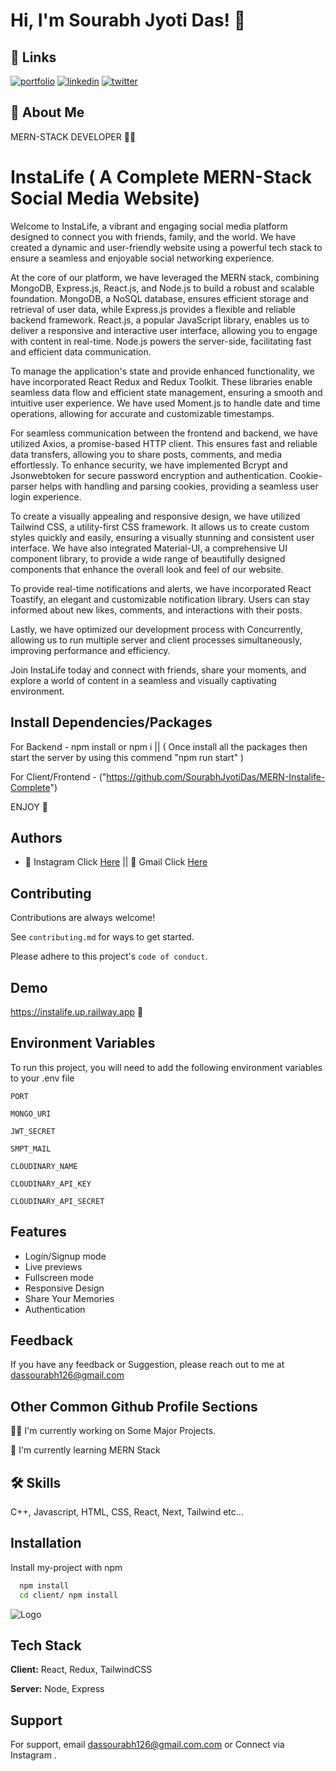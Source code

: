 
# Hi, I'm Sourabh Jyoti Das! 👋


## 🔗 Links
[![portfolio](https://img.shields.io/badge/my_portfolio-000?style=for-the-badge&logo=ko-fi&logoColor=white)](https://katherineoelsner.com/)
[![linkedin](https://img.shields.io/badge/linkedin-0A66C2?style=for-the-badge&logo=linkedin&logoColor=white)](https://www.linkedin.com/in/sourabh-jyoti-das-5a4aa926a)
[![twitter](https://img.shields.io/badge/twitter-1DA1F2?style=for-the-badge&logo=twitter&logoColor=white)](https://www.instagram.com/sourabh_jyoti_das/)


## 🚀 About Me
 MERN-STACK DEVELOPER 👨‍💻


# InstaLife ( A Complete MERN-Stack Social Media Website)

Welcome to InstaLife, a vibrant and engaging social media platform designed to connect you with friends, family, and the world. We have created a dynamic and user-friendly website using a powerful tech stack to ensure a seamless and enjoyable social networking experience.

At the core of our platform, we have leveraged the MERN stack, combining MongoDB, Express.js, React.js, and Node.js to build a robust and scalable foundation. MongoDB, a NoSQL database, ensures efficient storage and retrieval of user data, while Express.js provides a flexible and reliable backend framework. React.js, a popular JavaScript library, enables us to deliver a responsive and interactive user interface, allowing you to engage with content in real-time. Node.js powers the server-side, facilitating fast and efficient data communication.

To manage the application's state and provide enhanced functionality, we have incorporated React Redux and Redux Toolkit. These libraries enable seamless data flow and efficient state management, ensuring a smooth and intuitive user experience. We have used Moment.js to handle date and time operations, allowing for accurate and customizable timestamps.

For seamless communication between the frontend and backend, we have utilized Axios, a promise-based HTTP client. This ensures fast and reliable data transfers, allowing you to share posts, comments, and media effortlessly. To enhance security, we have implemented Bcrypt and Jsonwebtoken for secure password encryption and authentication. Cookie-parser helps with handling and parsing cookies, providing a seamless user login experience.

To create a visually appealing and responsive design, we have utilized Tailwind CSS, a utility-first CSS framework. It allows us to create custom styles quickly and easily, ensuring a visually stunning and consistent user interface. We have also integrated Material-UI, a comprehensive UI component library, to provide a wide range of beautifully designed components that enhance the overall look and feel of our website.

To provide real-time notifications and alerts, we have incorporated React Toastify, an elegant and customizable notification library. Users can stay informed about new likes, comments, and interactions with their posts.

Lastly, we have optimized our development process with Concurrently, allowing us to run multiple server and client processes simultaneously, improving performance and efficiency.

Join InstaLife today and connect with friends, share your moments, and explore a world of content in a seamless and visually captivating environment.
## Install Dependencies/Packages

For Backend - npm install or npm i || 
( Once install all the packages then start the server by using this commend "npm run start" )


For Client/Frontend - ("https://github.com/SourabhJyotiDas/MERN-Instalife-Complete")

ENJOY 🍉


## Authors

- 🥶 Instagram Click [Here](https://www.instagram.com/sourabh_jyoti_das) || 👻 Gmail Click [Here](dassourabh126@gmail.com) 



## Contributing

Contributions are always welcome!

See `contributing.md` for ways to get started.

Please adhere to this project's `code of conduct`.


## Demo

https://instalife.up.railway.app 🤞



## Environment Variables

To run this project, you will need to add the following environment variables to your .env file

`PORT`


`MONGO_URI `

`JWT_SECRET`

`SMPT_MAIL`

`CLOUDINARY_NAME `

`CLOUDINARY_API_KEY `

`CLOUDINARY_API_SECRET `





## Features

- Login/Signup mode
- Live previews
- Fullscreen mode
- Responsive Design
- Share Your Memories
- Authentication


## Feedback

If you have any feedback or Suggestion, please reach out to me at dassourabh126@gmail.com


## Other Common Github Profile Sections
👩‍💻 I'm currently working on Some Major Projects.

🧠 I'm currently learning MERN Stack


## 🛠 Skills
C++, Javascript, HTML, CSS, React, Next, Tailwind etc...


## Installation

Install my-project with npm

```bash
  npm install 
  cd client/ npm install 
```
    
![Logo](https://images.unsplash.com/photo-1537884944318-390069bb8665?ixlib=rb-4.0.3&ixid=M3wxMjA3fDB8MHxzZWFyY2h8MTV8fGNvZGV8ZW58MHx8MHx8fDA%3D&auto=format&fit=crop&w=500&q=60)




## Tech Stack

**Client:** React, Redux, TailwindCSS

**Server:** Node, Express




## Support

For support, email dassourabh126@gmail.com.com or Connect via Instagram .

